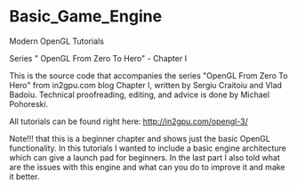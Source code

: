 # Basic_Game_Engine
Modern OpenGL Tutorials

Series " OpenGL From Zero To Hero" - Chapter I

This is the source code that accompanies the series "OpenGL From Zero To Hero" 
from in2gpu.com blog Chapter I, written by Sergiu Craitoiu and Vlad Badoiu. 
Technical proofreading, editing, and advice is done by Michael Pohoreski.

All tutorials can be found right here: http://in2gpu.com/opengl-3/

Note!!! that this is a beginner chapter and shows just the basic OpenGL functionality.
In this tutorials I wanted to include a basic engine architecture which can give a launch pad for beginners.
In the last part I also told what are the issues with this engine and what can you do to improve it and make it better.


